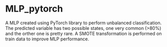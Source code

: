 # MLP_pytorch

A MLP created using PyTorch library to perform unbalanced classification. The predicted variable has two possible states, one very common (>80%) and the orther one is pretty rare. A SMOTE transformation is performed on train data to improve MLP performance.